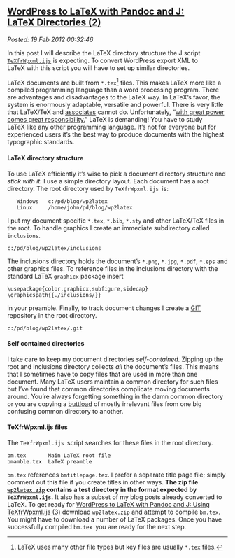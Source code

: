  
[WordPress to LaTeX with Pandoc and J: LaTeX Directories (2)](https://bakerjd99.wordpress.com/2012/02/18/wordpress-to-latex-with-pandoc-and-j-latex-directories-part-2-2/)
-------------------------------------------------------------------------------------------------------------------------------------------------------------------------

*Posted: 19 Feb 2012 00:32:46*

In this post I will describe the LaTeX directory structure the J script
[`TeXfrWpxml.ijs`](https://www.box.com/s/9v5b6ub9cya108c03mr7) is
expecting. To convert WordPress export XML to LaTeX with this script you
will have to set up similar directories.

LaTeX documents are built from `*.tex`[^a2456] files. This makes LaTeX more
like a compiled programming language than a word processing program.
There are advantages and disadvantages to the LaTeX way. In LaTeX’s
favor, the system is enormously adaptable, versatile and powerful. There
is very little that LaTeX/TeX and
[associates](https://www.amazon.com/LaTeX-Companions-Third-Revised-Boxed/dp/0321514432)
cannot do. Unfortunately, “[with great power comes great
responsibility.](https://www.youtube.com/watch?v=IKmQW7JTb6s)” LaTeX is
demanding! You have to study LaTeX like any other programming language.
It’s not for everyone but for experienced users it’s the best way to
produce documents with the highest typographic standards.

#### LaTeX directory structure

To use LaTeX efficiently it’s wise to pick a document directory
structure and *stick with it.* I use a simple directory layout. Each
document has a root directory. The root directory used by
`TeXfrWpxml.ijs `is:


                                            
       Windows   c:/pd/blog/wp2latex        
       Linux     /home/john/pd/blog/wp2latex
                                            



I put my document specific `*.tex`, `*.bib`, `*.sty` and other
LaTeX/TeX files in the root. To handle graphics I create an immediate
subdirectory called `inclusions`.

    c:/pd/blog/wp2latex/inclusions

The inclusions directory holds the document’s `*.png`, `*.jpg`, `*.pdf`,
`*.eps` and other graphics files. To reference files in the inclusions
directory with the standard LaTeX `graphicx` package insert

    \usepackage{color,graphicx,subfigure,sidecap}
    \graphicspath{{./inclusions/}}

in your preamble. Finally, to track document changes I create a
[GIT](https://git-scm.com/) repository in the root directory.

    c:/pd/blog/wp2latex/.git

#### Self contained directories

I take care to keep my document directories *self-contained*. Zipping up
the root and inclusions directory collects *all* the document’s files.
This means that I sometimes have to copy files that are used in more
than one document. Many LaTeX users maintain a common directory for such
files but I’ve found that common directories complicate moving documents
around. You’re always forgetting something in the damn common directory
or you are copying a
[buttload](https://www.urbandictionary.com/define.php?term=buttload) of
mostly irrelevant files from one big confusing common directory to
another.

#### TeXfrWpxml.ijs files

The `TeXfrWpxml.ijs `script searches for these files in the root
directory.


    bm.tex       Main LaTeX root file
    bmamble.tex  LaTeX preamble


`bm.tex` references `bmtitlepage.tex`. I prefer a separate title page
file; simply comment out this file if you create titles in other ways.
**The zip file
[`wp2latex.zip`](https://www.box.com/s/nioua15kpdod5lvruaxe) contains a
test directory in the format expected by `TeXfrWpxml.ijs`.** It also has
a subset of my blog posts already converted to LaTeX. To get ready for
[WordPress to LaTeX with Pandoc and J: Using TeXfrWpxml.ijs
(3)](https://bakerjd99.wordpress.com/2012/02/25/wordpress-to-latex-with-pandoc-and-j-using-texfrwpxml-ijs-part-3/)
download `wp2latex.zip` and attempt to compile `bm.tex`. You might have
to download a number of LaTeX packages. Once you have successfully
compiled `bm.tex `you are ready for the next step.

[^a2456]: LaTeX uses many other file types but key files are usually `*.tex`
    files.
